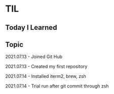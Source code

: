 # TIL
Today I Learned
---
## Topic
2021.07.13 - Joined Git Hub

2021.07.13 - Created my first repository

2021.07.14 - Installed iterm2, brew, zsh

2021.07.14 - Trial run after git commit through zsh

